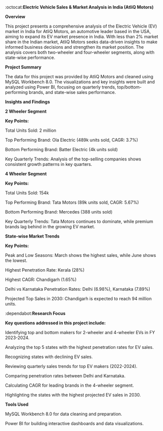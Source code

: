 :octocat:**Electric Vehicle Sales & Market Analysis in India (AtliQ Motors)**

**Overview**

This project presents a comprehensive analysis of the Electric Vehicle (EV) market in India for AtliQ Motors, an automotive leader based in the USA, aiming to expand its EV market presence in India. With less than 2% market share in the Indian market, AtliQ Motors seeks data-driven insights to make informed business decisions and strengthen its market position. The analysis covers both two-wheeler and four-wheeler segments, along with state-wise performance.

**Project Summary**

The data for this project was provided by AtliQ Motors and cleaned using MySQL Workbench 8.0. The visualizations and key insights were built and analyzed using Power BI, focusing on quarterly trends, top/bottom-performing brands, and state-wise sales performance.



**Insights and Findings**

**2 Wheeler Segment**

**Key Points:**

Total Units Sold: 2 million

Top Performing Brand: Ola Electric (489k units sold, CAGR: 3.7%)

Bottom Performing Brand: Batter Electric (4k units sold)

Key Quarterly Trends: Analysis of the top-selling companies shows consistent growth patterns in key quarters.

**4 Wheeler Segment**

**Key Points:**

Total Units Sold: 154k

Top Performing Brand: Tata Motors (89k units sold, CAGR: 5.67%)

Bottom Performing Brand: Mercedes (388 units sold)

Key Quarterly Trends: Tata Motors continues to dominate, while premium brands lag behind in the growing EV market.


**State-wise Market Trends**

**Key Points:**

Peak and Low Seasons: March shows the highest sales, while June shows the lowest.

Highest Penetration Rate: Kerala (28%)

Highest CAGR: Chandigarh (1.65%)

Delhi vs Karnataka Penetration Rates: Delhi (6.98%), Karnataka (7.89%) 

Projected Top Sales in 2030: Chandigarh is expected to reach 94 million units.     


:dependabot:**Research Focus**

**Key questions addressed in this project include:**

Identifying top and bottom makers for 2-wheeler and 4-wheeler EVs in FY 2023-2024.

Analyzing the top 5 states with the highest penetration rates for EV sales.

Recognizing states with declining EV sales.

Reviewing quarterly sales trends for top EV makers (2022-2024).

Comparing penetration rates between Delhi and Karnataka.

Calculating CAGR for leading brands in the 4-wheeler segment.

Highlighting the states with the highest projected EV sales in 2030.

**Tools Used**

MySQL Workbench 8.0 for data cleaning and preparation.

Power BI for building interactive dashboards and data visualizations.
